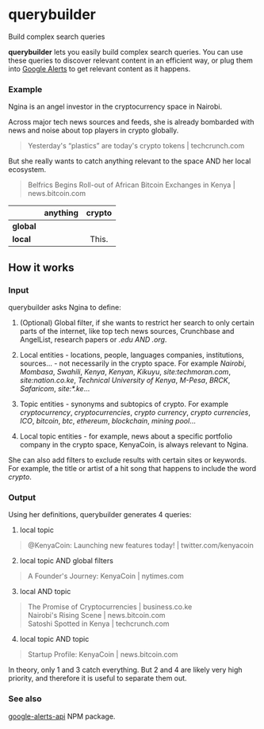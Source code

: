 # querybuilder
Build complex search queries

**querybuilder** lets you easily build complex search queries.  You can use these queries to discover relevant content in an efficient way, or plug them into [Google Alerts](https://www.google.com/alerts) to get relevant content as it happens.

### Example

Ngina is an angel investor in the cryptocurrency space in Nairobi.

Across major tech news sources and feeds, she is already bombarded with news and noise about top players in crypto globally.  
> Yesterday's “plastics” are today's crypto tokens | techcrunch.com

But she really wants to catch anything relevant to the space AND her local ecosystem.  
> Belfrics Begins Roll-out of African Bitcoin Exchanges in Kenya | news.bitcoin.com

|               | anything      | crypto |
| ------------- |:-------------:| :-----:|
| **global**    |               |        |
| **local**     |               | This.  |


## How it works

### Input

querybuilder asks Ngina to define:

1. (Optional) Global filter, if she wants to restrict her search to only certain parts of the internet, like top tech news sources, Crunchbase and AngelList, research papers or *.edu AND .org*.

2. Local entities - locations, people, languages companies, institutions, sources... - not necessarily in the crypto space.  For example *Nairobi*, *Mombasa*, *Swahili*, *Kenya*, *Kenyan*, *Kikuyu*, *site:techmoran.com*, *site:nation.co.ke*, *Technical University of Kenya*, *M-Pesa*, *BRCK*, *Safaricom*, *site:\*.ke*...

3. Topic entities - synonyms and subtopics of crypto.  For example *cryptocurrency*, *cryptocurrencies*, *crypto currency*, *crypto currencies*, *ICO*, *bitcoin*, *btc*, *ethereum*, *blockchain*, *mining pool*...

4. Local topic entities - for example, news about a specific portfolio company in the crypto space, KenyaCoin, is always relevant to Ngina.

She can also add filters to exclude results with certain sites or keywords.  For example, the title or artist of a hit song that happens to include the word *crypto*.

### Output
Using her definitions, querybuilder generates 4 queries:

1. local topic
> @KenyaCoin: Launching new features today! | twitter.com/kenyacoin

2. local topic AND global filters
> A Founder's Journey: KenyaCoin | nytimes.com

3. local AND topic
> The Promise of Cryptocurrencies | business.co.ke  
> Nairobi's Rising Scene | news.bitcoin.com  
> Satoshi Spotted in Kenya | techcrunch.com  

4. local topic AND topic
> Startup Profile: KenyaCoin | news.bitcoin.com

In theory, only 1 and 3 catch everything.  But 2 and 4 are likely very high priority, and therefore it is useful to separate them out.


### See also

[google-alerts-api](https://www.npmjs.com/package/google-alerts-api) NPM package.

